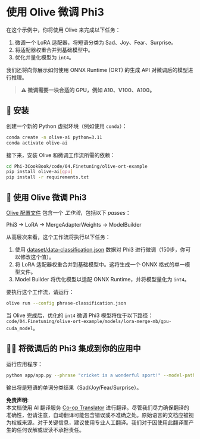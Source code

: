 <!--
CO_OP_TRANSLATOR_METADATA:
{
  "original_hash": "aed7639909ebbd1960507880cff2ae4c",
  "translation_date": "2025-04-03T06:18:37+00:00",
  "source_file": "code\\04.Finetuning\\olive-ort-example\\README.md",
  "language_code": "zh"
}
-->
# 使用 Olive 微调 Phi3

在这个示例中，你将使用 Olive 来完成以下任务：

1. 微调一个 LoRA 适配器，将短语分类为 Sad、Joy、Fear、Surprise。
2. 将适配器权重合并到基础模型中。
3. 优化并量化模型为 `int4`。

我们还将向你展示如何使用 ONNX Runtime (ORT) 的生成 API 对微调后的模型进行推理。

> **⚠️ 微调需要一块合适的 GPU，例如 A10、V100、A100。**

## 💾 安装

创建一个新的 Python 虚拟环境（例如使用 `conda`）：

```bash
conda create -n olive-ai python=3.11
conda activate olive-ai
```

接下来，安装 Olive 和微调工作流所需的依赖：

```bash
cd Phi-3CookBook/code/04.Finetuning/olive-ort-example
pip install olive-ai[gpu]
pip install -r requirements.txt
```

## 🧪 使用 Olive 微调 Phi3

[Olive 配置文件](../../../../../code/04.Finetuning/olive-ort-example/phrase-classification.json) 包含一个 *工作流*，包括以下 *passes*：

Phi3 -> LoRA -> MergeAdapterWeights -> ModelBuilder

从高层次来看，这个工作流将执行以下任务：

1. 使用 [dataset/data-classification.json](../../../../../code/04.Finetuning/olive-ort-example/dataset/dataset-classification.json) 数据对 Phi3 进行微调（150步，你可以修改这个值）。
2. 将 LoRA 适配器权重合并到基础模型中。这将生成一个 ONNX 格式的单一模型文件。
3. Model Builder 将优化模型以适配 ONNX Runtime，并将模型量化为 `int4`。

要执行这个工作流，请运行：

```bash
olive run --config phrase-classification.json
```

当 Olive 完成后，优化的 `int4` 微调 Phi3 模型将位于以下路径：`code/04.Finetuning/olive-ort-example/models/lora-merge-mb/gpu-cuda_model`。

## 🧑‍💻 将微调后的 Phi3 集成到你的应用中

运行应用程序：

```bash
python app/app.py --phrase "cricket is a wonderful sport!" --model-path models/lora-merge-mb/gpu-cuda_model
```

输出将是短语的单词分类结果（Sad/Joy/Fear/Surprise）。

**免责声明**:  
本文档使用 AI 翻译服务 [Co-op Translator](https://github.com/Azure/co-op-translator) 进行翻译。尽管我们尽力确保翻译的准确性，但请注意，自动翻译可能包含错误或不准确之处。原始语言的文档应被视为权威来源。对于关键信息，建议使用专业人工翻译。我们对于因使用此翻译而产生的任何误解或误读不承担责任。